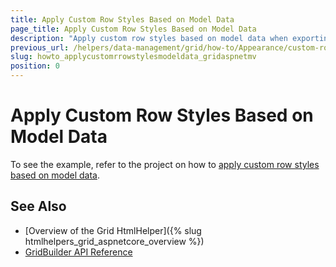 ```yaml
---
title: Apply Custom Row Styles Based on Model Data
page_title: Apply Custom Row Styles Based on Model Data
description: "Apply custom row styles based on model data when exporting the Kendo UI Grid to Excel."
previous_url: /helpers/data-management/grid/how-to/Appearance/custom-row-styles-based-on-data
slug: howto_applycustomrrowstylesmodeldata_gridaspnetmv
position: 0
---
```


# Apply Custom Row Styles Based on Model Data

To see the example, refer to the project on how to [apply custom row styles based on model data](https://github.com/telerik/ui-for-aspnet-mvc-examples/tree/master/grid/custom-row-styles-based-on-data).

## See Also

* [Overview of the Grid HtmlHelper]({% slug htmlhelpers_grid_aspnetcore_overview %})
* [GridBuilder API Reference](https://docs.telerik.com/aspnet-mvc/api/kendo.mvc.ui.fluent/gridbuilder)
